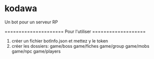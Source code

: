 # kodawa
Un bot pour un serveur RP

===================== Pour l'utiliser ===================
1) créer un fichier botInfo.json et mettez y le token
2) créer les dossiers: game/boss game/fiches game/group game/mobs game/npc game/players
